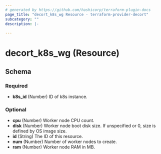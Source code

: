```yaml
---
# generated by https://github.com/hashicorp/terraform-plugin-docs
page_title: "decort_k8s_wg Resource - terraform-provider-decort"
subcategory: ""
description: |-
  
---
```


# decort_k8s_wg (Resource)





<!-- schema generated by tfplugindocs -->
## Schema

### Required

- **k8s_id** (Number) ID of k8s instance.

### Optional

- **cpu** (Number) Worker node CPU count.
- **disk** (Number) Worker node boot disk size. If unspecified or 0, size is defined by OS image size.
- **id** (String) The ID of this resource.
- **num** (Number) Number of worker nodes to create.
- **ram** (Number) Worker node RAM in MB.


